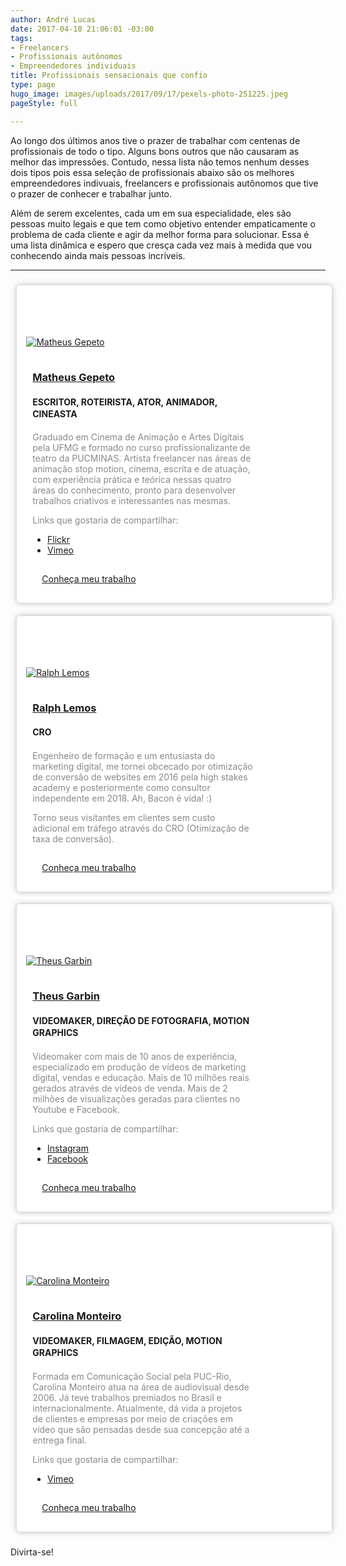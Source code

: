 ```yaml
---
author: André Lucas
date: 2017-04-10 21:06:01 -03:00
tags:
- Freelancers
- Profissionais autônomos
- Empreendedores individuais
title: Profissionais sensacionais que confio
type: page
hugo_image: images/uploads/2017/09/17/pexels-photo-251225.jpeg
pageStyle: full

---
```


<style>
.grid-item {
    width: 100%;
    padding:2%;
}
.grid-full {
    width:100%;
}
.grid-item .tool {
    background-color: #fff;
    height:auto;
    box-shadow:0px 0px 10px rgba(0,0,0,0.3);
    border-radius:5px;
    display: flex;
    flex-wrap: wrap;
    //align-items: center;
}
.tool .box {
  padding:3% 5%;
  flex: 0 0 70%;
  max-width: 70%;
}
.tool p {
  color: #888
}
h3 {
  margin:0 0 1rem 0 !important;
}
.tool img {
  margin-bottom:.5rem;
}
.toolImg {
  flex: 0 0 30%;
  max-width: 30%;
  padding:3%;
  margin-top: 67px;
}
.button-group button {
  background-color: #fee;
  border:none;
  outline:none;
  padding:5px 10px;
  margin-top:6px;
  margin-right:6px;
  cursor:pointer;
  -webkit-transition: all 200ms ease;
  -moz-transition: all 200ms ease;
  -ms-transition: all 200ms ease;
  -o-transition: all 200ms ease;
  transition: all 200ms ease;
}
.button-group button:hover {
  background-color: #ddd;
}
.button-group.filter2 button {
  border-radius: 50px;
  background-color:#fff;
}
@media (max-width: 768px) {
  .toolImg {
    flex: 0 0 100%;
    max-width: 100%;
  }
  .tool .box {
    flex: 0 0 100%;
    max-width: 100%;
  }
  .toolImg {
    margin-top: 0px !important;
    }
}
.button-group button.active {
  background-color: #222;
  color:white;
  -webkit-transition: all 200ms ease;
  -moz-transition: all 200ms ease;
  -ms-transition: all 200ms ease;
  -o-transition: all 200ms ease;
  transition: all 200ms ease;
}
.btn-primary {
  display:block;
  width:100%;
  padding:15px;
  cursor: pointer;
}
.desconto {
  background-color: #16AE5B;
  color: white;
  position: absolute;
  top:30px;
  right:0px;
  padding:5px 10px;
  box-shadow:0px 0px 10px rgba(0,0,0,0.2);
}
.box h4 {
    line-height:1.4;
}
</style>

Ao longo dos últimos anos tive o prazer de trabalhar com centenas de profissionais de todo o tipo. Alguns bons outros que não causaram as melhor das impressões. Contudo, nessa lista não temos nenhum desses dois tipos pois essa seleção de profissionais abaixo são os melhores empreendedores indivuais, freelancers e profissionais autônomos que tive o prazer de conhecer e trabalhar junto.

Além de serem excelentes, cada um em sua especialidade, eles são pessoas muito legais e que tem como objetivo entender empaticamente o problema de cada cliente e agir da melhor forma para solucionar. Essa é uma lista dinâmica e espero que cresça cada vez mais à medida que vou conhecendo ainda mais pessoas incríveis.

<!--
<p style="font-size:20px;font-weight:bold;margin-top:20px;margin-bottom:10px;">Categorias</p>
<div class="button-group filter-button-group filter1" data-filter-group="type">
  <button class="active todos" data-filter="*">Todos</button>
  <button data-filter=".videomaker">Videomaker</button>
  <button data-filter=".design">Design</button>
  <button data-filter=".marketing">Marketing Digital</button>
  <button data-filter=".cursos">Cursos</button>
</div>
-->
<hr>
<div class="grid">

  <div class="grid-item ator">
    <div class="tool">
        <a href="http://www.matheusgepeto.com" class="toolImg" target="_blank" rel="noopener" ga-on="click" ga-event-category="Parceiros" ga-event-action="Click" ga-event-label="Matheus Gepeto">
          <img class="size-full wp-image-756 aligncenter" src="images/parceiros/matheus.jpg" alt="Matheus Gepeto">
        </a>
        <div class="box">
          <a href="http://www.matheusgepeto.com" target="_blank" rel="noopener" ga-on="click" ga-event-category="Parceiros" ga-event-action="Click" ga-event-label="Matheus Gepeto">
            <h3>Matheus Gepeto</h3>
          </a>
          <h4>ESCRITOR, ROTEIRISTA, ATOR, ANIMADOR, CINEASTA</h4>
          <p>Graduado em Cinema de Animação e Artes Digitais pela UFMG e formado no curso profissionalizante de teatro da PUCMINAS. Artista freelancer nas áreas de animação stop motion, cinema, escrita e de atuação, com experiência prática e teórica nessas quatro áreas do conhecimento, pronto para desenvolver trabalhos criativos e interessantes nas mesmas.</p>
          <p>Links que gostaria de compartilhar:</p>
          <ul>
            <li><a href="https://www.flickr.com/photos/matheusgp">Flickr</a></li>
            <li><a href="www.vimeo.com/matheusgepeto">Vimeo</a></li>
          </ul>
          <a href="http://www.matheusgepeto.com" class="btn btn-primary btn-effect" ga-on="click" ga-event-category="Parceiros" ga-event-action="Click" ga-event-label="Matheus Gepeto" rel="noopener">Conheça meu trabalho</a>
        </div>
    </div>
  </div>

  <div class="grid-item ator">
    <div class="tool">
        <a href="https://www.linkedin.com/in/ralph-lemos-a070b6107/" class="toolImg" target="_blank" rel="noopener" ga-on="click" ga-event-category="Parceiros" ga-event-action="Click" ga-event-label="Ralph Lemos">
          <img class="size-full wp-image-756 aligncenter" src="images/parceiros/ralph.jpg" alt="Ralph Lemos">
        </a>
        <div class="box">
          <a href="https://www.linkedin.com/in/ralph-lemos-a070b6107/" target="_blank" rel="noopener" ga-on="click" ga-event-category="Parceiros" ga-event-action="Click" ga-event-label="Ralph Lemos">
            <h3>Ralph Lemos</h3>
          </a>
          <h4>CRO</h4>
          <p>Engenheiro de formação e um entusiasta do marketing digital, me tornei obcecado por otimização de conversão de websites em 2016 pela high stakes academy e posteriormente como consultor independente em 2018. Ah, Bacon é vida! :)</p>
          <p>Torno seus visitantes em clientes sem custo adicional em tráfego através do CRO (Otimização de taxa de conversão).</p>
          <a href="https://www.linkedin.com/in/ralph-lemos-a070b6107/" class="btn btn-primary btn-effect" ga-on="click" ga-event-category="Parceiros" ga-event-action="Click" ga-event-label="Ralph Lemos" rel="noopener">Conheça meu trabalho</a>
        </div>
    </div>
  </div>

  <div class="grid-item ator">
    <div class="tool">
        <a href="http://theusgarbin.com" class="toolImg" target="_blank" rel="noopener" ga-on="click" ga-event-category="Parceiros" ga-event-action="Click" ga-event-label="Theus Garbin">
          <img class="size-full wp-image-756 aligncenter" src="images/parceiros/theus.jpg" alt="Theus Garbin">
        </a>
        <div class="box">
          <a href="http://theusgarbin.com" target="_blank" rel="noopener" ga-on="click" ga-event-category="Parceiros" ga-event-action="Click" ga-event-label="Theus Garbin">
            <h3>Theus Garbin</h3>
          </a>
          <h4>VIDEOMAKER, DIREÇÃO DE FOTOGRAFIA, MOTION GRAPHICS</h4>
          <p>Videomaker com mais de 10 anos de experiência, especializado em produção de vídeos de marketing digital, vendas e educação. Mais de 10 milhões reais gerados através de vídeos de venda. Mais de 2 milhões de visualizações geradas para clientes no Youtube e Facebook.</p>
          <p>Links que gostaria de compartilhar:</p>
          <ul>
            <li><a href="http://instagram.com/theusgarbin">Instagram</a></li>
            <li><a href="https://www.facebook.com/theusgarbin">Facebook</a></li>
          </ul>
          <a href="http://theusgarbin.com" class="btn btn-primary btn-effect" ga-on="click" ga-event-category="Parceiros" ga-event-action="Click" ga-event-label="Theus Garbin" rel="noopener">Conheça meu trabalho</a>
        </div>
    </div>
  </div>

  <div class="grid-item ator">
    <div class="tool">
        <a href="http://www.videomaking.com.br" class="toolImg" target="_blank" rel="noopener" ga-on="click" ga-event-category="Parceiros" ga-event-action="Click" ga-event-label="Carolina Monteiro">
          <img class="size-full wp-image-756 aligncenter" src="images/parceiros/carol.jpg" alt="Carolina Monteiro">
        </a>
        <div class="box">
          <a href="http://www.videomaking.com.br" target="_blank" rel="noopener" ga-on="click" ga-event-category="Parceiros" ga-event-action="Click" ga-event-label="Carolina Monteiro">
            <h3>Carolina Monteiro</h3>
          </a>
          <h4>VIDEOMAKER, FILMAGEM, EDIÇÃO, MOTION GRAPHICS</h4>
          <p>Formada em Comunicação Social pela PUC-Rio, Carolina Monteiro atua na área de audiovisual desde 2006. Já teve trabalhos premiados no Brasil e internacionalmente. Atualmente, dá vida a projetos de clientes e empresas por meio de criações em vídeo que são pensadas desde sua concepção até a entrega final.</p>
          <p>Links que gostaria de compartilhar:</p>
          <ul>
            <li><a href="https://vimeo.com/user4565215">Vimeo</a></li>
          </ul>
          <a href="http://www.videomaking.com.br" class="btn btn-primary btn-effect" ga-on="click" ga-event-category="Parceiros" ga-event-action="Click" ga-event-label="Carolina Monteiro" rel="noopener">Conheça meu trabalho</a>
        </div>
    </div>
  </div>


</div>

Divirta-se!